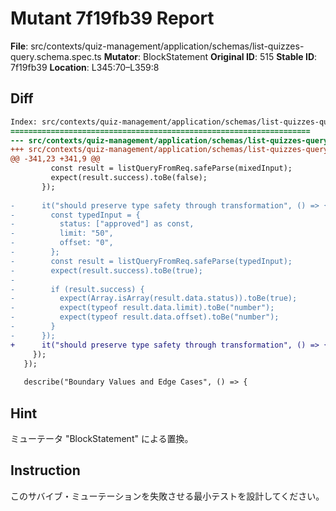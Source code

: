 # Mutant 7f19fb39 Report

**File**: src/contexts/quiz-management/application/schemas/list-quizzes-query.schema.spec.ts
**Mutator**: BlockStatement
**Original ID**: 515
**Stable ID**: 7f19fb39
**Location**: L345:70–L359:8

## Diff

```diff
Index: src/contexts/quiz-management/application/schemas/list-quizzes-query.schema.spec.ts
===================================================================
--- src/contexts/quiz-management/application/schemas/list-quizzes-query.schema.spec.ts	original
+++ src/contexts/quiz-management/application/schemas/list-quizzes-query.schema.spec.ts	mutated #515
@@ -341,23 +341,9 @@
         const result = listQueryFromReq.safeParse(mixedInput);
         expect(result.success).toBe(false);
       });
 
-      it("should preserve type safety through transformation", () => {
-        const typedInput = {
-          status: ["approved"] as const,
-          limit: "50",
-          offset: "0",
-        };
-        const result = listQueryFromReq.safeParse(typedInput);
-        expect(result.success).toBe(true);
-
-        if (result.success) {
-          expect(Array.isArray(result.data.status)).toBe(true);
-          expect(typeof result.data.limit).toBe("number");
-          expect(typeof result.data.offset).toBe("number");
-        }
-      });
+      it("should preserve type safety through transformation", () => {});
     });
   });
 
   describe("Boundary Values and Edge Cases", () => {
```

## Hint

ミューテータ "BlockStatement" による置換。

## Instruction

このサバイブ・ミューテーションを失敗させる最小テストを設計してください。
